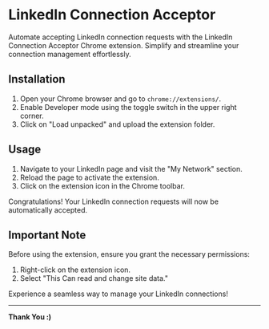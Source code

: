 # LinkedIn Connection Acceptor

Automate accepting LinkedIn connection requests with the LinkedIn Connection Acceptor Chrome extension. Simplify and streamline your connection management effortlessly.

## Installation

1. Open your Chrome browser and go to `chrome://extensions/`.
2. Enable Developer mode using the toggle switch in the upper right corner.
3. Click on "Load unpacked" and upload the extension folder.

## Usage

1. Navigate to your LinkedIn page and visit the "My Network" section.
2. Reload the page to activate the extension.
3. Click on the extension icon in the Chrome toolbar.

Congratulations! Your LinkedIn connection requests will now be automatically accepted.

## Important Note

Before using the extension, ensure you grant the necessary permissions:

1. Right-click on the extension icon.
2. Select "This Can read and change site data."

Experience a seamless way to manage your LinkedIn connections!

---

**Thank You :)**
